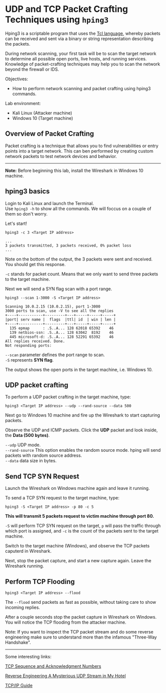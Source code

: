 # UDP and TCP Packet Crafting Techniques using `hping3`
Hping3 is a scriptable program that uses the [Tcl language](https://www.tcl.tk/about/language.html), whereby packets can be received and sent via a binary or string representation describing the packets.

During network scanning, your first task will be to scan the target network to determine all possible open ports, live hosts, and running services. Knowledge of packet-crafting techniques may help you to scan the network beyond the firewall or IDS.

Objectives:
* How to perform network scanning and packet crafting using hping3 commands.

Lab environment:
* Kali Linux (Attacker machine)
* Windows 10 (Target machine) 

## Overview of Packet Crafting
Packet crafting is a technique that allows you to find vulnerabilities or entry points into a target network. This can ben performed by creating custom network packets to test network devices and behavior.
***

**Note:** Before beginning this lab, install the Wireshark in Windows 10 machine.

## hping3 basics
Login to Kali Linux and launch the Terminal.<br>
Use `hping3 -h` to show all the commands. We will foccus on a couple of them so don't worry.

Let's start!

`hping3 -c 3 <Target IP address>`
```
...
3 packets transmitted, 3 packets received, 0% packet loss
...
```
Note on the bottom of the output, the 3 packets were sent and received. You should get this response.

`-c` stands for packet count. Means that we only want to send three packets to the target machine.

Next we will send a SYN flag scan with a port range.

`hping3 --scan 1-3000 -S <Target IP address>`
```
Scanning 10.0.2.15 (10.0.2.15), port 1-3000
3000 ports to scan, use -V to see all the replies
+----+-----------+---------+---+-----+-----+-----+
|port| serv name |  flags  |ttl| id  | win | len |
+----+-----------+---------+---+-----+-----+-----+
  135 epmap      : .S..A... 128 62018 65392    46
  139 netbios-ssn: .S..A... 128 63042  8192    46
  445 microsoft-d: .S..A... 128 52291 65392    46
All replies received. Done.
Not responding ports: 
```
`--scan` parameter defines the port range to scan.<br>
`-S` represents **SYN flag**.

The output shows the open ports in the target machine, i.e. Windows 10.

## UDP packet crafting
To perform a UDP packet crafting in the target machine, type:

`hping3 <Target IP address> --udp --rand-source --data 500`

Next go to Windows 10 machine and fire up the Wireshark to start capturing packets.

Observe the UDP and ICMP packets. Click the **UDP** packet and look inside, the **Data (500 bytes)**. 

`--udp` UDP mode. <br>
`--rand-source` This option enables the random source mode.  hping will send packets with random source address. <br>
`--data` data size in bytes. <br>

## Send TCP SYN Request
Launch the Wireshark on Windows machine again and leave it running.

To send a TCP SYN request to the target machine, type:

`hping3 -S <Target IP address> -p 80 -c 5`

**This will transmit 5 packets request to victim machine through port 80.**

`-S` will perform TCP SYN request on the target, `p` will pass the traffic through which port is assigned, and `-c` is the count of the packets sent to the target machine.

Switch to the target machine (Windows), and observe the TCP packets caputerd in Wireshark.

Next, stop the packet capture, and start a new capture again. Leave the Wireshark running.

## Perform TCP Flooding

`hping3 <Target IP address> --flood`

The `--flood` send packets as fast as possible, without taking care to show incoming replies.  

After a couple seconds stop the packet capture in Wireshark on Windows. You will notice the TCP flooding from the attacker machine. 

Note: If you want to inspect the TCP packet stream and do some reverse engineering make sure to understand more than the infamous "Three-Way Handshake".
***
Some interesting links:

[TCP Sequence and Acknowledgment Numbers](https://packetlife.net/blog/2010/jun/7/understanding-tcp-sequence-acknowledgment-numbers/)

[Reverse Engineering A Mysterious UDP Stream in My Hotel](https://www.gkbrk.com/2016/05/hotel-music/)

[TCP/IP Guide](http://www.tcpipguide.com/free/index.htm)